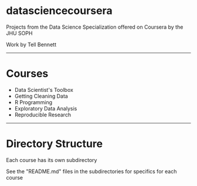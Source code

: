 # datasciencecoursera
Projects from the Data Science Specialization 
offered on Coursera by the JHU SOPH

Work by Tell Bennett

----

# Courses

* Data Scientist's Toolbox
* Getting Cleaning Data
* R Programming
* Exploratory Data Analysis
* Reproducible Research


----

# Directory Structure
Each course has its own subdirectory

See the "README.md" files in the subdirectories for specifics for each course

